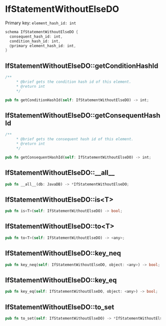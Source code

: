 # IfStatementWithoutElseDO

Primary key: `element_hash_id: int`

```rust
schema IfStatementWithoutElseDO {
  consequent_hash_id: int,
  condition_hash_id: int,
  @primary element_hash_id: int,
}
```
## IfStatementWithoutElseDO::getConditionHashId

```rust
/**
     * @brief gets the condition hash id of this element.
     * @return int
     */
```
```rust
pub fn getConditionHashId(self: IfStatementWithoutElseDO) -> int;
```
## IfStatementWithoutElseDO::getConsequentHashId

```rust
/**
     * @brief gets the consequent hash id of this element.
     * @return int
     */
```
```rust
pub fn getConsequentHashId(self: IfStatementWithoutElseDO) -> int;
```
## IfStatementWithoutElseDO::\_\_all\_\_

```rust
pub fn __all__(db: JavaDB) -> *IfStatementWithoutElseDO;
```
## IfStatementWithoutElseDO::is\<T\>

```rust
pub fn is<T>(self: IfStatementWithoutElseDO) -> bool;
```
## IfStatementWithoutElseDO::to\<T\>

```rust
pub fn to<T>(self: IfStatementWithoutElseDO) -> <any>;
```
## IfStatementWithoutElseDO::key\_neq

```rust
pub fn key_neq(self: IfStatementWithoutElseDO, object: <any>) -> bool;
```
## IfStatementWithoutElseDO::key\_eq

```rust
pub fn key_eq(self: IfStatementWithoutElseDO, object: <any>) -> bool;
```
## IfStatementWithoutElseDO::to\_set

```rust
pub fn to_set(self: IfStatementWithoutElseDO) -> *IfStatementWithoutElseDO;
```

